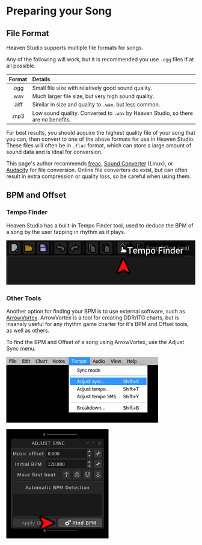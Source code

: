 # Preparing your Song

## File Format

Heaven Studio supports multiple file formats for songs.

Any of the following will work, but it is recommended you use `.ogg` files if at all possible.

|Format|Details|
|:-:|:--|
|.ogg|Small file size with relatively good sound quality.
|.wav|Much larger file size, but very high sound quality.
|.aiff|Similar in size and quality to `.wav`, but less common.
|.mp3|Low sound quality. Converted to `.wav` by Heaven Studio, so there are no benefits.

For best results, you should acquire the highest quality file of your song that you can, then convert to one of the above formats for use in Heaven Studio.
These files will often be in `.flac` format, which can store a large amount of sound data and is ideal for conversion.

This page's author recommends [freac](https://www.freac.org/), [Sound Converter](https://soundconverter.org/) (Linux), or [Audacity](https://www.audacityteam.org/) for file conversion.
Online file converters do exist, but can often result in extra compression or quality loss, so be careful when using them.

## BPM and Offset

### Tempo Finder

Heaven Studio has a built-in Tempo Finder tool, used to deduce the BPM of a song by the user tapping in rhythm as it plays.

![The Tempo Finder can be activated by selecting the pointing finger icon in the top bar of the Editor.](assets/tempofinder-cropped.png)

### Other Tools

Another option for finding your BPM is to use external software, such as [ArrowVortex](https://arrowvortex.ddrnl.com/).
ArrowVortex is a tool for creating DDR/ITG charts, but is insanely useful for any rhythm game charter for it's BPM and Offset tools, as well as others.

To find the BPM and Offset of a song using ArrowVortex, use the Adjust Sync menu.

![Open the Tempo menu and select "Adjust sync..." (or press Shift+T)](assets/arrowvortex-sync.png)

![](assets/arrowvortex-adjust-find.png)
